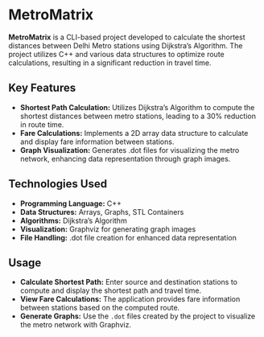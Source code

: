 # MetroMatrix

**MetroMatrix** is a CLI-based project developed to calculate the shortest distances between Delhi Metro stations using Dijkstra’s Algorithm. The project utilizes C++ and various data structures to optimize route calculations, resulting in a significant reduction in travel time.

## Key Features

- **Shortest Path Calculation:** Utilizes Dijkstra’s Algorithm to compute the shortest distances between metro stations, leading to a 30% reduction in route time.
- **Fare Calculations:** Implements a 2D array data structure to calculate and display fare information between stations.
- **Graph Visualization:** Generates .dot files for visualizing the metro network, enhancing data representation through graph images.

## Technologies Used

- **Programming Language:** C++
- **Data Structures:** Arrays, Graphs, STL Containers
- **Algorithms:** Dijkstra’s Algorithm
- **Visualization:** Graphviz for generating graph images
- **File Handling:** .dot file creation for enhanced data representation

## Usage

- **Calculate Shortest Path:** Enter source and destination stations to compute and display the shortest path and travel time.
- **View Fare Calculations:** The application provides fare information between stations based on the computed route.
- **Generate Graphs:** Use the `.dot` files created by the project to visualize the metro network with Graphviz.
